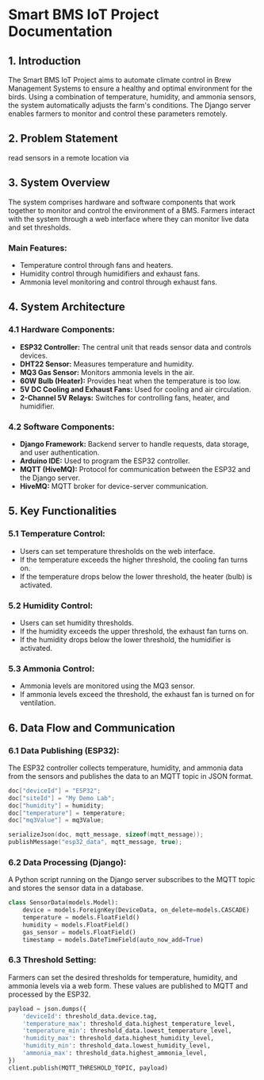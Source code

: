 # Smart BMS IoT Project Documentation

## 1. Introduction
The Smart BMS IoT Project aims to automate climate control in Brew Management Systems to ensure a healthy and optimal environment for the birds. Using a combination of temperature, humidity, and ammonia sensors, the system automatically adjusts the farm's conditions. The Django server enables farmers to monitor and control these parameters remotely.

## 2. Problem Statement
read sensors in a remote location via

## 3. System Overview
The system comprises hardware and software components that work together to monitor and control the environment of a BMS. Farmers interact with the system through a web interface where they can monitor live data and set thresholds.

### Main Features:
- Temperature control through fans and heaters.
- Humidity control through humidifiers and exhaust fans.
- Ammonia level monitoring and control through exhaust fans.

## 4. System Architecture

### 4.1 Hardware Components:
- **ESP32 Controller:** The central unit that reads sensor data and controls devices.
- **DHT22 Sensor:** Measures temperature and humidity.
- **MQ3 Gas Sensor:** Monitors ammonia levels in the air.
- **60W Bulb (Heater):** Provides heat when the temperature is too low.
- **5V DC Cooling and Exhaust Fans:** Used for cooling and air circulation.
- **2-Channel 5V Relays:** Switches for controlling fans, heater, and humidifier.

### 4.2 Software Components:
- **Django Framework:** Backend server to handle requests, data storage, and user authentication.
- **Arduino IDE:** Used to program the ESP32 controller.
- **MQTT (HiveMQ):** Protocol for communication between the ESP32 and the Django server.
- **HiveMQ:** MQTT broker for device-server communication.

## 5. Key Functionalities

### 5.1 Temperature Control:
- Users can set temperature thresholds on the web interface.
- If the temperature exceeds the higher threshold, the cooling fan turns on.
- If the temperature drops below the lower threshold, the heater (bulb) is activated.

### 5.2 Humidity Control:
- Users can set humidity thresholds.
- If the humidity exceeds the upper threshold, the exhaust fan turns on.
- If the humidity drops below the lower threshold, the humidifier is activated.

### 5.3 Ammonia Control:
- Ammonia levels are monitored using the MQ3 sensor.
- If ammonia levels exceed the threshold, the exhaust fan is turned on for ventilation.

## 6. Data Flow and Communication

### 6.1 Data Publishing (ESP32):
The ESP32 controller collects temperature, humidity, and ammonia data from the sensors and publishes the data to an MQTT topic in JSON format.

```cpp
doc["deviceId"] = "ESP32";
doc["siteId"] = "My Demo Lab";
doc["humidity"] = humidity;
doc["temperature"] = temperature;
doc["mq3Value"] = mq3Value;

serializeJson(doc, mqtt_message, sizeof(mqtt_message));
publishMessage("esp32_data", mqtt_message, true);
```
### 6.2 Data Processing (Django):
A Python script running on the Django server subscribes to the MQTT topic and stores the sensor data in a database.

```python
class SensorData(models.Model):
    device = models.ForeignKey(DeviceData, on_delete=models.CASCADE)
    temperature = models.FloatField()
    humidity = models.FloatField()
    gas_sensor = models.FloatField()
    timestamp = models.DateTimeField(auto_now_add=True)
```
    
### 6.3 Threshold Setting:
Farmers can set the desired thresholds for temperature, humidity, and ammonia levels via a web form. These values are published to MQTT and processed by the ESP32.

```python
payload = json.dumps({
    'deviceId': threshold_data.device.tag,
    'temperature_max': threshold_data.highest_temperature_level,
    'temperature_min': threshold_data.lowest_temperature_level,
    'humidity_max': threshold_data.highest_humidity_level,
    'humidity_min': threshold_data.lowest_humidity_level,
    'ammonia_max': threshold_data.highest_ammonia_level,
})
client.publish(MQTT_THRESHOLD_TOPIC, payload)
```
